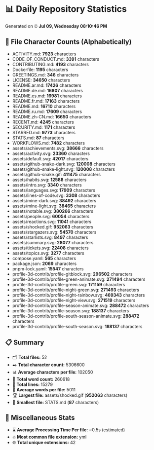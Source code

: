 # 📊 Daily Repository Statistics
Generated on ⏰ **Jul 09, Wednesday 08:10:46 PM**

## 📂 File Character Counts (Alphabetically)
- ACTIVITY.md: **7923** characters
- CODE_OF_CONDUCT.md: **3391** characters
- CONTRIBUTING.md: **4193** characters
- Dockerfile: **1195** characters
- GREETINGS.md: **346** characters
- LICENSE: **34650** characters
- README.ar.md: **17426** characters
- README.de.md: **16807** characters
- README.es.md: **16981** characters
- README.fr.md: **17163** characters
- README.md: **16710** characters
- README.ru.md: **17609** characters
- README.zh-CN.md: **16650** characters
- RECENT.md: **4245** characters
- SECURITY.md: **1171** characters
- STARRED.md: **9773** characters
- STATS.md: **87** characters
- WORKFLOWS.md: **7482** characters
- assets/achievements.svg: **38666** characters
- assets/activity.svg: **23360** characters
- assets/default.svg: **42017** characters
- assets/github-snake-dark.svg: **120008** characters
- assets/github-snake-light.svg: **120008** characters
- assets/github-snake.gif: **411475** characters
- assets/habits.svg: **12588** characters
- assets/intro.svg: **3340** characters
- assets/languages.svg: **17909** characters
- assets/lines-of-code.svg: **3308** characters
- assets/mine-dark.svg: **38492** characters
- assets/mine-light.svg: **38465** characters
- assets/notable.svg: **380266** characters
- assets/people.svg: **60054** characters
- assets/reactions.svg: **11041** characters
- assets/shocked.gif: **952063** characters
- assets/stargazers.svg: **54570** characters
- assets/starlists.svg: **8497** characters
- assets/summary.svg: **28077** characters
- assets/tickets.svg: **22408** characters
- assets/topics.svg: **3277** characters
- compose.yaml: **565** characters
- package.json: **2069** characters
- pnpm-lock.yaml: **15547** characters
- profile-3d-contrib/profile-gitblock.svg: **296502** characters
- profile-3d-contrib/profile-green-animate.svg: **271494** characters
- profile-3d-contrib/profile-green.svg: **171159** characters
- profile-3d-contrib/profile-night-green.svg: **271493** characters
- profile-3d-contrib/profile-night-rainbow.svg: **469343** characters
- profile-3d-contrib/profile-night-view.svg: **271519** characters
- profile-3d-contrib/profile-season-animate.svg: **288472** characters
- profile-3d-contrib/profile-season.svg: **188137** characters
- profile-3d-contrib/profile-south-season-animate.svg: **288472** characters
- profile-3d-contrib/profile-south-season.svg: **188137** characters

## 📋 Summary
- 🗂️ **Total files:** 52
- ✒️ **Total character count:** 5306600
- 📊 **Average characters per file:** 102050
- 📝 **Total word count:** 260618
- 🧾 **Total lines:** 15279
- 📐 **Average words per file:** 5011
- 🏆 **Largest file:** assets/shocked.gif (**952063** characters)
- 🥉 **Smallest file:** STATS.md (**87** characters)

## 🌟 Miscellaneous Stats
- ⌛ **Average Processing Time Per file:** ~0.5s (estimated)
- 🔥 **Most common file extension:** yml
- 🌐 **Total unique extensions:** 42
